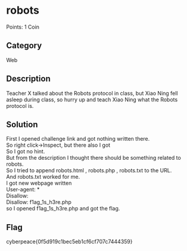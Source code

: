 # robots
Points: 1 Coin

## Category
Web

## Description
Teacher X talked about the Robots protocol in class, but Xiao Ning fell asleep during class, so hurry up and teach Xiao Ning what the Robots protocol is.

## Solution
First I opened challenge link and got nothing written there.  
So right click->Inspect, but there also I got <!--flag is not here-->  
So I got no hint.  
But from the description I thought there should be something related to robots.  
So I tried to append robots.html , robots.php , robots.txt to the URL.  
And robots.txt worked for me.   
I got new webpage written  
User-agent: *  
Disallow:   
Disallow: f1ag_1s_h3re.php  
so I opened f1ag_1s_h3re.php and got the flag.  

## Flag
cyberpeace{0f5d919c1bec5eb1cf6cf707c7444359}

